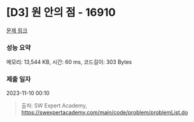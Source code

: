 # [D3] 원 안의 점 - 16910 

[문제 링크](https://swexpertacademy.com/main/code/problem/problemDetail.do?contestProbId=AYcllbDqUVgDFASR) 

### 성능 요약

메모리: 13,544 KB, 시간: 60 ms, 코드길이: 303 Bytes

### 제출 일자

2023-11-10 00:10



> 출처: SW Expert Academy, https://swexpertacademy.com/main/code/problem/problemList.do